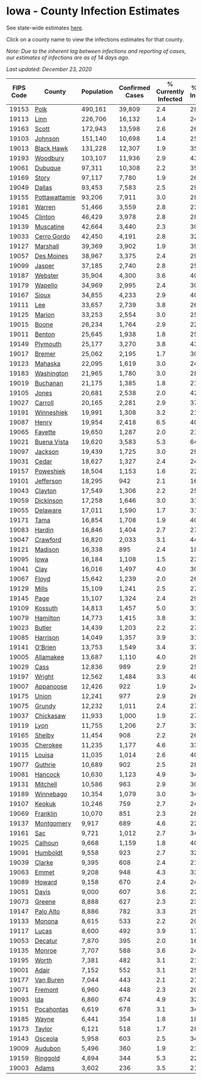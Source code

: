 # Iowa - County Infection Estimates

See state-wide estimates [here](/infections/us-ia).

Click on a county name to view the infections estimates for that county.

*Note: Due to the inherent lag between infections and reporting of cases, our estimates of infections are as of 14 days ago.*

*Last updated: December 23, 2020*

|   FIPS Code |                         County |   Population |   Confirmed Cases |   % Currently Infected |   % Total Infected |
|-------------|--------------------------------|--------------|-------------------|------------------------|--------------------|
|       19153 |                   [Polk](polk) |      490,161 |            39,809 |                    2.4 |               28.5 |
|       19113 |                   [Linn](linn) |      226,706 |            16,132 |                    1.4 |               24.9 |
|       19163 |                 [Scott](scott) |      172,943 |            13,598 |                    2.6 |               26.5 |
|       19103 |             [Johnson](johnson) |      151,140 |            10,698 |                    1.4 |               25.1 |
|       19013 |       [Black Hawk](black-hawk) |      131,228 |            12,307 |                    1.9 |               35.1 |
|       19193 |           [Woodbury](woodbury) |      103,107 |            11,936 |                    2.9 |               43.9 |
|       19061 |             [Dubuque](dubuque) |       97,311 |            10,308 |                    2.2 |               35.6 |
|       19169 |                 [Story](story) |       97,117 |             7,780 |                    1.9 |               26.8 |
|       19049 |               [Dallas](dallas) |       93,453 |             7,583 |                    2.5 |               29.2 |
|       19155 | [Pottawattamie](pottawattamie) |       93,206 |             7,911 |                    3.0 |               28.1 |
|       19181 |               [Warren](warren) |       51,466 |             3,559 |                    2.8 |               23.0 |
|       19045 |             [Clinton](clinton) |       46,429 |             3,978 |                    2.8 |               28.6 |
|       19139 |         [Muscatine](muscatine) |       42,664 |             3,440 |                    2.3 |               30.5 |
|       19033 |     [Cerro Gordo](cerro-gordo) |       42,450 |             4,191 |                    2.8 |               32.9 |
|       19127 |           [Marshall](marshall) |       39,369 |             3,902 |                    1.9 |               39.5 |
|       19057 |       [Des Moines](des-moines) |       38,967 |             3,375 |                    2.4 |               29.0 |
|       19099 |               [Jasper](jasper) |       37,185 |             2,740 |                    2.8 |               25.9 |
|       19187 |             [Webster](webster) |       35,904 |             4,300 |                    3.6 |               40.6 |
|       19179 |             [Wapello](wapello) |       34,969 |             2,995 |                    2.4 |               30.9 |
|       19167 |                 [Sioux](sioux) |       34,855 |             4,233 |                    2.9 |               40.6 |
|       19111 |                     [Lee](lee) |       33,657 |             2,739 |                    3.8 |               26.7 |
|       19125 |               [Marion](marion) |       33,253 |             2,554 |                    3.0 |               25.0 |
|       19015 |                 [Boone](boone) |       26,234 |             1,764 |                    2.9 |               22.2 |
|       19011 |               [Benton](benton) |       25,645 |             1,938 |                    1.8 |               25.6 |
|       19149 |           [Plymouth](plymouth) |       25,177 |             3,270 |                    3.8 |               43.4 |
|       19017 |               [Bremer](bremer) |       25,062 |             2,195 |                    1.7 |               30.1 |
|       19123 |             [Mahaska](mahaska) |       22,095 |             1,619 |                    3.0 |               24.0 |
|       19183 |       [Washington](washington) |       21,965 |             1,780 |                    3.0 |               28.8 |
|       19019 |           [Buchanan](buchanan) |       21,175 |             1,385 |                    1.8 |               21.9 |
|       19105 |                 [Jones](jones) |       20,681 |             2,538 |                    2.0 |               42.0 |
|       19027 |             [Carroll](carroll) |       20,165 |             2,281 |                    2.9 |               37.2 |
|       19191 |       [Winneshiek](winneshiek) |       19,991 |             1,308 |                    3.2 |               21.6 |
|       19087 |                 [Henry](henry) |       19,954 |             2,418 |                    6.5 |               40.1 |
|       19065 |             [Fayette](fayette) |       19,650 |             1,287 |                    2.0 |               21.5 |
|       19021 |     [Buena Vista](buena-vista) |       19,620 |             3,583 |                    5.3 |               64.8 |
|       19097 |             [Jackson](jackson) |       19,439 |             1,725 |                    3.0 |               29.5 |
|       19031 |                 [Cedar](cedar) |       18,627 |             1,327 |                    2.4 |               24.0 |
|       19157 |         [Poweshiek](poweshiek) |       18,504 |             1,153 |                    1.6 |               22.0 |
|       19101 |         [Jefferson](jefferson) |       18,295 |               942 |                    2.1 |               16.6 |
|       19043 |             [Clayton](clayton) |       17,549 |             1,306 |                    2.2 |               25.0 |
|       19059 |         [Dickinson](dickinson) |       17,258 |             1,646 |                    3.0 |               31.8 |
|       19055 |           [Delaware](delaware) |       17,011 |             1,590 |                    1.7 |               31.0 |
|       19171 |                   [Tama](tama) |       16,854 |             1,708 |                    1.9 |               40.6 |
|       19083 |               [Hardin](hardin) |       16,846 |             1,404 |                    2.7 |               27.6 |
|       19047 |           [Crawford](crawford) |       16,820 |             2,033 |                    3.1 |               44.4 |
|       19121 |             [Madison](madison) |       16,338 |               895 |                    2.4 |               18.0 |
|       19095 |                   [Iowa](iowa) |       16,184 |             1,108 |                    1.5 |               23.1 |
|       19041 |                   [Clay](clay) |       16,016 |             1,497 |                    4.0 |               30.8 |
|       19067 |                 [Floyd](floyd) |       15,642 |             1,239 |                    2.0 |               26.4 |
|       19129 |                 [Mills](mills) |       15,109 |             1,241 |                    2.5 |               27.4 |
|       19145 |                   [Page](page) |       15,107 |             1,324 |                    2.4 |               29.5 |
|       19109 |             [Kossuth](kossuth) |       14,813 |             1,457 |                    5.0 |               31.9 |
|       19079 |           [Hamilton](hamilton) |       14,773 |             1,415 |                    3.8 |               31.9 |
|       19023 |               [Butler](butler) |       14,439 |             1,203 |                    2.2 |               27.9 |
|       19085 |           [Harrison](harrison) |       14,049 |             1,357 |                    3.9 |               31.2 |
|       19141 |             [O'Brien](o'brien) |       13,753 |             1,549 |                    3.4 |               37.0 |
|       19005 |         [Allamakee](allamakee) |       13,687 |             1,110 |                    4.0 |               29.0 |
|       19029 |                   [Cass](cass) |       12,836 |               989 |                    2.9 |               25.1 |
|       19197 |               [Wright](wright) |       12,562 |             1,484 |                    3.3 |               40.4 |
|       19007 |         [Appanoose](appanoose) |       12,426 |               922 |                    1.9 |               24.8 |
|       19175 |                 [Union](union) |       12,241 |               977 |                    2.9 |               26.5 |
|       19075 |               [Grundy](grundy) |       12,232 |             1,011 |                    2.4 |               27.6 |
|       19037 |         [Chickasaw](chickasaw) |       11,933 |             1,000 |                    1.9 |               27.8 |
|       19119 |                   [Lyon](lyon) |       11,755 |             1,206 |                    2.7 |               33.6 |
|       19165 |               [Shelby](shelby) |       11,454 |               908 |                    2.2 |               26.7 |
|       19035 |           [Cherokee](cherokee) |       11,235 |             1,177 |                    4.6 |               33.8 |
|       19115 |               [Louisa](louisa) |       11,035 |             1,014 |                    2.6 |               40.0 |
|       19077 |             [Guthrie](guthrie) |       10,689 |               902 |                    2.5 |               28.3 |
|       19081 |             [Hancock](hancock) |       10,630 |             1,123 |                    4.9 |               34.6 |
|       19131 |           [Mitchell](mitchell) |       10,586 |               963 |                    2.9 |               30.2 |
|       19189 |         [Winnebago](winnebago) |       10,354 |             1,079 |                    3.0 |               34.3 |
|       19107 |               [Keokuk](keokuk) |       10,246 |               759 |                    2.7 |               24.8 |
|       19069 |           [Franklin](franklin) |       10,070 |               851 |                    2.3 |               28.4 |
|       19137 |       [Montgomery](montgomery) |        9,917 |               689 |                    4.6 |               22.4 |
|       19161 |                     [Sac](sac) |        9,721 |             1,012 |                    2.7 |               34.3 |
|       19025 |             [Calhoun](calhoun) |        9,668 |             1,159 |                    1.8 |               40.7 |
|       19091 |           [Humboldt](humboldt) |        9,558 |               923 |                    2.7 |               32.4 |
|       19039 |               [Clarke](clarke) |        9,395 |               608 |                    2.4 |               21.5 |
|       19063 |                 [Emmet](emmet) |        9,208 |               948 |                    4.3 |               33.4 |
|       19089 |               [Howard](howard) |        9,158 |               670 |                    2.4 |               24.4 |
|       19051 |                 [Davis](davis) |        9,000 |               607 |                    3.6 |               22.5 |
|       19073 |               [Greene](greene) |        8,888 |               627 |                    2.3 |               23.5 |
|       19147 |         [Palo Alto](palo-alto) |        8,886 |               782 |                    3.3 |               29.1 |
|       19133 |               [Monona](monona) |        8,615 |               533 |                    2.2 |               20.7 |
|       19117 |                 [Lucas](lucas) |        8,600 |               492 |                    3.9 |               17.8 |
|       19053 |             [Decatur](decatur) |        7,870 |               395 |                    2.0 |               16.5 |
|       19135 |               [Monroe](monroe) |        7,707 |               588 |                    3.6 |               24.4 |
|       19195 |                 [Worth](worth) |        7,381 |               482 |                    3.1 |               21.1 |
|       19001 |                 [Adair](adair) |        7,152 |               552 |                    3.1 |               25.3 |
|       19177 |         [Van Buren](van-buren) |        7,044 |               443 |                    2.1 |               21.0 |
|       19071 |             [Fremont](fremont) |        6,960 |               448 |                    2.3 |               20.9 |
|       19093 |                     [Ida](ida) |        6,860 |               674 |                    4.9 |               32.0 |
|       19151 |       [Pocahontas](pocahontas) |        6,619 |               678 |                    3.1 |               34.2 |
|       19185 |                 [Wayne](wayne) |        6,441 |               354 |                    1.8 |               18.1 |
|       19173 |               [Taylor](taylor) |        6,121 |               518 |                    1.7 |               28.9 |
|       19143 |             [Osceola](osceola) |        5,958 |               603 |                    2.5 |               34.7 |
|       19009 |             [Audubon](audubon) |        5,496 |               360 |                    1.9 |               21.2 |
|       19159 |           [Ringgold](ringgold) |        4,894 |               344 |                    5.3 |               22.5 |
|       19003 |                 [Adams](adams) |        3,602 |               236 |                    3.5 |               21.0 |